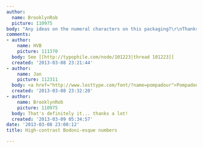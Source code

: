 ```yaml
---
author:
  name: BrooklynRob
  picture: 110975
body: "Any ideas on the numeral characters on this packaging?\r\nThanks for your help![img:sites/default/files/old-images/Rationale_5167.jpg][img:sites/default/files/old-images/Rationale_2_6014.jpg]"
comments:
- author:
    name: HVB
    picture: 111370
  body: See [[http://typophile.com/node/101223|thread 101223]]
  created: '2013-03-08 23:21:44'
- author:
    name: Jan
    picture: 112311
  body: <a href="http://www.losttype.com/font/?name=pompadour">Pompadour Numerals</a>.
  created: '2013-03-08 23:32:20'
- author:
    name: BrooklynRob
    picture: 110975
  body: That's definitely it... thanks a lot!
  created: '2013-03-09 05:34:57'
date: '2013-03-08 23:00:12'
title: High-contrast Bodoni-esque numbers

---
```

